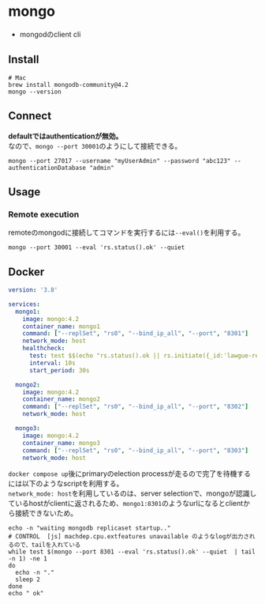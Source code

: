 # mongo

* mongodのclient cli

## Install

```shell
# Mac
brew install mongodb-community@4.2
mongo --version
```

## Connect

**defaultではauthenticationが無効。**  
なので、`mongo --port 30001`のようにして接続できる。

```shell
mongo --port 27017 --username "myUserAdmin" --password "abc123" --authenticationDatabase "admin"
```

## Usage

### Remote execution

remoteのmongodに接続してコマンドを実行するには`--eval()`を利用する。
```shell
mongo --port 30001 --eval 'rs.status().ok' --quiet
```

## Docker

```yaml
version: '3.8'

services:
  mongo1:
    image: mongo:4.2
    container_name: mongo1
    command: ["--replSet", "rs0", "--bind_ip_all", "--port", "8301"]
    network_mode: host
    healthcheck:
      test: test $$(echo "rs.status().ok || rs.initiate({_id:'lawgue-replica-set',members:[{_id:0,host:\"localhost:8301\",priority:10},{_id:1,host:\"localhost:8302\",priority:5},{_id:2,host:\"localhost:8303\",priority:1}]}).ok" | mongo --port 8301 --quiet) -eq 1
      interval: 10s
      start_period: 30s

  mongo2:
    image: mongo:4.2
    container_name: mongo2
    command: ["--replSet", "rs0", "--bind_ip_all", "--port", "8302"]
    network_mode: host

  mongo3:
    image: mongo:4.2
    container_name: mongo3
    command: ["--replSet", "rs0", "--bind_ip_all", "--port", "8303"]
    network_mode: host
```

`docker compose up`後にprimaryのelection processが走るので完了を待機するには以下のようなscriptを利用する。  
`network_mode: host`を利用しているのは、server selectionで、mongoが認識しているhostがclientに返されるため、`mongo1:8301`のようなurlになるとclientから接続できないため。

```shell
echo -n "waiting mongodb replicaset startup.."
# CONTROL  [js] machdep.cpu.extfeatures unavailable のようなlogが出力されるので、tailを入れている
while test $(mongo --port 8301 --eval 'rs.status().ok' --quiet  | tail -n 1) -ne 1
do
  echo -n "."
  sleep 2
done
echo " ok"
```
